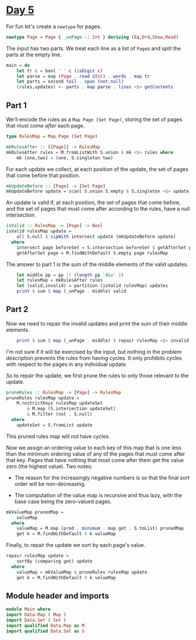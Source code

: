 # [Day 5](https://adventofcode.com/2024/day/5)

For fun let's create a `newtype` for pages.

```haskell top:2
newtype Page = Page { _unPage :: Int } deriving (Eq,Ord,Show,Read)
```

The input has two parts. We treat each line as a list of `Page`s
and split the parts at the empty line.

```haskell top:3
main = do
    let tr c = bool ' ' c (isDigit c)
    let parse = map (Page . read @Int) . words . map tr
    let parts = second tail . span (not.null)
    (rules,updates) <- parts . map parse . lines <$> getContents
```

## Part 1

We'll encode the rules as a `Map Page (Set Page)`, storing the set of pages
that must come *after* each page.

```haskell top:1
type RulesMap = Map Page (Set Page)
```

```haskell
mkRulesAfter :: [[Page]] -> RulesMap
mkRulesAfter rules = M.fromListWith S.union $ mk <$> rules where
    mk [one,two] = (one, S.singleton two)
```

For each update we collect, at each position of the update, the set of pages
that come before that position.

```haskell
mkUpdateBefore :: [Page] -> [Set Page]
mkUpdateBefore update = scanl S.union S.empty $ S.singleton <$> update
```

An update is valid if, at each position, the set of pages that come before, and
the set of pages that must come after according to the rules, have a null
intersection.

```haskell
isValid :: RulesMap -> [Page] -> Bool
isValid rulesMap update =
    all S.null $ zipWith intersect update (mkUpdateBefore update)
  where
    intersect page beforeSet = S.intersection beforeSet $ getAfterSet page
    getAfterSet page = M.findWithDefault S.empty page rulesMap
```

The answer to part 1 is the sum of the middle elements of the valid updates.

```haskell top:3
    let middle pp = pp !! (length pp `div` 2)
    let rulesMap = mkRulesAfter rules
    let (valid,invalid) = partition (isValid rulesMap) updates
    print $ sum $ map (_unPage . middle) valid
```

## Part 2

Now we need to repair the invalid updates and print the sum of their middle elements.

```haskell top:3
    print $ sum $ map (_unPage . middle) $ repair rulesMap <$> invalid
```

I'm not sure if it will be exercised by the input, but nothing in the problem description
prevents the rules from having cycles. It only prohibits cycles with respect to the pages
in any individual update.

So to repair the update, we first prune the rules to only those relevant to the update.

```haskell
pruneRules :: RulesMap -> [Page] -> RulesMap
pruneRules rulesMap update =
    M.restrictKeys rulesMap updateSet
        & M.map (S.intersection updateSet)
        & M.filter (not . S.null)
  where
    updateSet = S.fromList update
```

This pruned rules map will not have cycles.

Now we assign an ordering value to each key of this map that is one less than
the minimum ordering value of any of the pages that must come after that key.
Pages that have nothing that must come after them get the value zero (the
highest value). Two notes:

* The reason for the increasingly negative numbers is so that the final sort
  order will be non-decreasing.

* The computation of the value map is recursive and thus lazy, with the base
  case being the zero-valued pages.

```haskell
mkValueMap prunedMap =
    valueMap
  where
    valueMap = M.map (pred . minimum . map get . S.toList) prunedMap
    get k = M.findWithDefault 0 k valueMap
```

Finally, to repair the update we sort by each page's value.

```haskell
repair rulesMap update =
    sortBy (comparing get) update
  where
    valueMap = mkValueMap $ pruneRules rulesMap update
    get k = M.findWithDefault 0 k valueMap
```

## Module header and imports

```haskell top
module Main where
import Data.Map ( Map )
import Data.Set ( Set )
import qualified Data.Map as M
import qualified Data.Set as S
```
